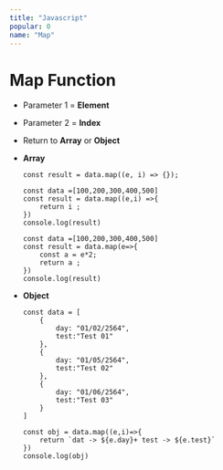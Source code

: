 ```yaml
---
title: "Javascript"
popular: 0
name: "Map"
---
```


# Map Function

- Parameter 1 = **Element**
- Parameter 2 = **Index**
- Return to **Array** or **Object**

- **Array**

  ```
  const result = data.map((e, i) => {});
  ```

  ```
  const data =[100,200,300,400,500]
  const result = data.map((e,i) =>{
      return i ;
  })
  console.log(result)
  ```

  ```
  const data =[100,200,300,400,500]
  const result = data.map(e=>{
      const a = e*2;
      return a ;
  })
  console.log(result)
  ```

- **Object**

  ```
  const data = [
      {
          day: "01/02/2564",
          test:"Test 01"
      },
      {
          day: "01/05/2564",
          test:"Test 02"
      },
      {
          day: "01/06/2564",
          test:"Test 03"
      }
  ]

  const obj = data.map((e,i)=>{
      return `dat -> ${e.day}+ test -> ${e.test}`
  })
  console.log(obj)
  ```

